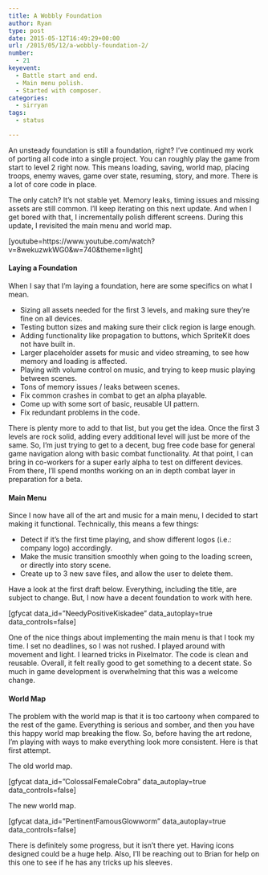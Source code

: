 ```yaml
---
title: A Wobbly Foundation
author: Ryan
type: post
date: 2015-05-12T16:49:29+00:00
url: /2015/05/12/a-wobbly-foundation-2/
number:
  - 21
keyevent:
  - Battle start and end.
  - Main menu polish.
  - Started with composer.
categories:
  - sirryan
tags:
  - status

---
```

An unsteady foundation is still a foundation, right? I&#8217;ve continued my work of porting all code into a single project. You can roughly play the game from start to level 2 right now. This means loading, saving, world map, placing troops, enemy waves, game over state, resuming, story, and more. There is a lot of core code in place.

<!--more-->

The only catch? It&#8217;s not stable yet. Memory leaks, timing issues and missing assets are still common. I&#8217;ll keep iterating on this next update. And when I get bored with that, I incrementally polish different screens. During this update, I revisited the main menu and world map.

<div class="inlineimg">
  [youtube=https://www.youtube.com/watch?v=8wekuzwkWG0&w=740&theme=light]
</div>

#### Laying a Foundation

When I say that I&#8217;m laying a foundation, here are some specifics on what I mean.

  * Sizing all assets needed for the first 3 levels, and making sure they&#8217;re fine on all devices.
  * Testing button sizes and making sure their click region is large enough.
  * Adding functionality like propagation to buttons, which SpriteKit does not have built in.
  * Larger placeholder assets for music and video streaming, to see how memory and loading is affected.
  * Playing with volume control on music, and trying to keep music playing between scenes.
  * Tons of memory issues / leaks between scenes.
  * Fix common crashes in combat to get an alpha playable.
  * Come up with some sort of basic, reusable UI pattern.
  * Fix redundant problems in the code.

There is plenty more to add to that list, but you get the idea. Once the first 3 levels are rock solid, adding every additional level will just be more of the same. So, I&#8217;m just trying to get to a decent, bug free code base for general game navigation along with basic combat functionality. At that point, I can bring in co-workers for a super early alpha to test on different devices. From there, I&#8217;ll spend months working on an in depth combat layer in preparation for a beta.

#### Main Menu

Since I now have all of the art and music for a main menu, I decided to start making it functional. Technically, this means a few things:

  * Detect if it&#8217;s the first time playing, and show different logos (i.e.: company logo) accordingly.
  * Make the music transition smoothly when going to the loading screen, or directly into story scene.
  * Create up to 3 new save files, and allow the user to delete them.

Have a look at the first draft below. Everything, including the title, are subject to change. But, I now have a decent foundation to work with here.

<div class="inlineimg">
  [gfycat data_id=&#8221;NeedyPositiveKiskadee&#8221; data_autoplay=true data_controls=false]
</div>

One of the nice things about implementing the main menu is that I took my time. I set no deadlines, so I was not rushed. I played around with movement and light. I learned tricks in Pixelmator. The code is clean and reusable. Overall, it felt really good to get something to a decent state. So much in game development is overwhelming that this was a welcome change.

#### World Map

The problem with the world map is that it is too cartoony when compared to the rest of the game. Everything is serious and somber, and then you have this happy world map breaking the flow. So, before having the art redone, I&#8217;m playing with ways to make everything look more consistent. Here is that first attempt.

The old world map.

<div class="inlineimg">
  [gfycat data_id=&#8221;ColossalFemaleCobra&#8221; data_autoplay=true data_controls=false]
</div>

The new world map.

<div class="inlineimg">
  [gfycat data_id=&#8221;PertinentFamousGlowworm&#8221; data_autoplay=true data_controls=false]
</div>

There is definitely some progress, but it isn&#8217;t there yet. Having icons designed could be a huge help. Also, I&#8217;ll be reaching out to Brian for help on this one to see if he has any tricks up his sleeves.